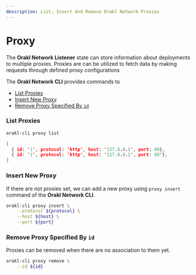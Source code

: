 ```yaml
---
description: List, Insert And Remove Orakl Network Proxies
---
```


# Proxy

The **Orakl Network Listener** state can store information about deployments to multiple proxies. Proxies are can be utilized to fetch data by making requests through defined proxy configurations

The **Orakl Network CLI** provides commands to

* [List Proxies](proxy.md#list-proxies)
* [Insert New Proxy](proxy.md#insert-new-proxy)
* [Remove Proxy Specified By `id`](proxy.md#remove-proxy-specified-by-id)

### List Proxies

```sh
orakl-cli proxy list
```

```json
[
  { id: '1', protocol: 'http', host: '127.0.0.1', port: 80},
  { id: '1', protocol: 'http', host: '127.0.0.1', port: 88'},
]
```

### Insert New Proxy

If there are not proxies set, we can add a new proxy using `proxy insert` command of the **Orakl Network CLI**.

```sh
orakl-cli proxy insert \
    --protocol ${protocol} \
    --host ${host} \
    --port ${port}
```

### Remove Proxy Specified By `id`

Proxies can be removed when there are no association to them yet.

```sh
orakl-cli proxy remove \
    --id ${id}
```

